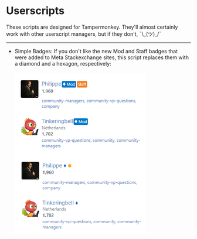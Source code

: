 # Userscripts

These scripts are designed for Tampermonkey. They'll almost certainly work with other userscript managers, but if they don't, ¯\\_(ツ)\_/¯

---

* Simple Badges: If you don't like the new Mod and Staff badges that were added to Meta Stackexchange sites, this script replaces them with a diamond and a hexagon, respectively: <br><br>
![](resources/newbadges.PNG) ![](resources/simplebadges.PNG)

